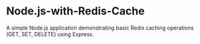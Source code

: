 # Node.js-with-Redis-Cache
A simple Node.js application demonstrating basic Redis caching operations (GET, SET, DELETE) using Express.
